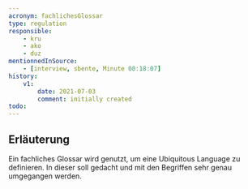 ```yaml
---
acronym: fachlichesGlossar
type: regulation 
responsible:
    - kru
    - ako
    - duz
mentionnedInSource:
    - [interview, sbente, Minute 00:18:07]
history:
    v1:
        date: 2021-07-03
        comment: initially created
todo:
---
```


## Erläuterung
Ein fachliches Glossar wird genutzt, um eine Ubiquitous Language zu definieren. In dieser soll gedacht und mit den Begriffen sehr genau umgegangen werden.